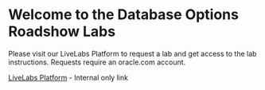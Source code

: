 # Welcome to the Database Options Roadshow Labs

Please visit our LiveLabs Platform to request a lab and get access to the lab instructions.  Requests require an oracle.com account.

[LiveLabs Platform](https://apex.oraclecorp.com/pls/apex/f?p=livelabs) - Internal only link



